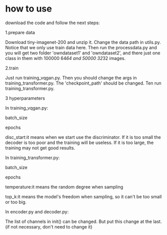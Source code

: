 # how to use
download the code and follow the next steps:

1.prepare data

Download tiny-imagenet-200 and unzip it. Change the data path in utils.py. Notice that we only use train data here. Then run the processdata.py and you will get two folder 'owndataset1' and 'owndataset2', and there just one class in them with 100000 64*64 and 50000 32*32 images.

2.train 

Just run training_vqgan.py. Then you should change the args in training_transformer.py. The 'checkpoint_path' should be changed. Ten run training_transformer.py.

3 hyperparameters

In training_vqgan.py:

batch_size

epochs

disc_start:it means when we start use the discriminator. If it is too small the decoder is too poor and the training will be useless. If it is too large, the training may not get good results.

In training_transformer.py:

batch_size

epochs

temperature:it means the random degree when sampling

top_k:it means the model's freedom when sampling, so it can't be too small or too big.

In encoder.py and decoder.py:

The list of channels in init() can be changed. But put this change at the last.(if not necessary, don't need to change it)


